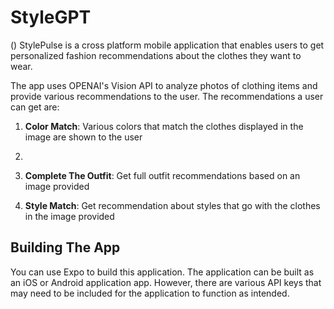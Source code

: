 # StyleGPT

()
StylePulse is a cross platform mobile application that enables users to get personalized fashion recommendations about the clothes they want to wear. 

The app uses OPENAI's Vision API to analyze photos of clothing items and provide various recommendations to the user.
The recommendations a  user can get are:

1. **Color Match**: Various colors that match the clothes displayed in the image are shown to the user

2. 
3. **Complete The Outfit**: Get full outfit recommendations based on an image provided
4. **Style Match**: Get recommendation about styles that go with the clothes in the image provided


## Building The App
You can use Expo to build this application. The application can be built as an iOS or Android application app. However, there are various API keys that may need to be included for the application to function as intended.
